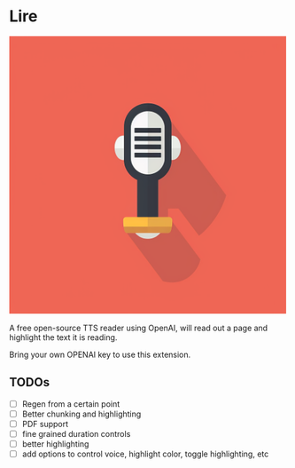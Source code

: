 # Lire

<img src="/images/logo.png" width=500 />

A free open-source TTS reader using OpenAI, will read out a page and highlight the text it is reading.

Bring your own OPENAI key to use this extension.

## TODOs

- [ ] Regen from a certain point
- [ ] Better chunking and highlighting
- [ ] PDF support
- [ ] fine grained duration controls
- [ ] better highlighting
- [ ] add options to control voice, highlight color, toggle highlighting, etc
